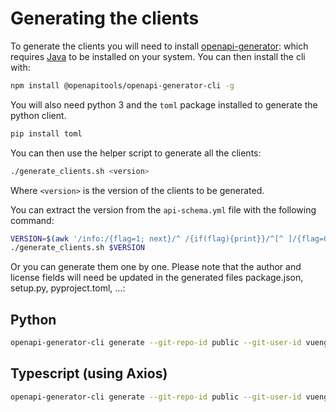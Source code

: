 # Generating the clients

To generate the clients you will need to
install [openapi-generator](https://github.com/OpenAPITools/openapi-generator):
which requires [Java](https://www.java.com/en/download/) to be installed on your system. You can then install the cli
with:

```bash
npm install @openapitools/openapi-generator-cli -g
```

You will also need python 3 and the `toml` package installed to generate the python client.

```bash
pip install toml
```

You can then use the helper script to generate all the clients:

```bash
./generate_clients.sh <version>
```

Where `<version>` is the version of the clients to be generated.

You can extract the version from the `api-schema.yml` file with the following command:

```bash
VERSION=$(awk '/info:/{flag=1; next}/^ /{if(flag){print}}/^[^ ]/{flag=0}' ../api-schema.yml | grep 'version:' | awk '{print $2}')
./generate_clients.sh $VERSION
```

Or you can generate them one by one. Please note that the author and license fields will need be updated in the generated
files package.json, setup.py, pyproject.toml, ...:

## Python

```bash
openapi-generator-cli generate --git-repo-id public --git-user-id vuengineering -i ../api-schema.yml -g python -o python/avis-client/generated --additional-properties=packageName=avis_client,packageVersion=0.1.0
```

## Typescript (using Axios)

```bash
openapi-generator-cli generate --git-repo-id public --git-user-id vuengineering -i ../api-schema.yml -g typescript-axios -o typescript/avis-client/generated --additional-properties=withInterfaces=true,npmName=@viun/avis-client
```
